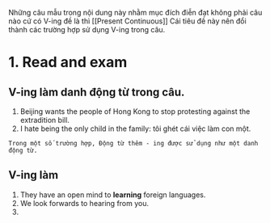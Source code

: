Những câu mẫu trong nội dung này nhằm mục đích điễn đạt không phải câu nào cứ có V-ing đề là thì [[Present Continuous]] 
Cái tiêu đề này nên đổi thành các trường hợp sử dụng V-ing trong câu.

# 1. Read and exam

## V-ing làm danh động từ trong câu.

1. Beijing wants the people of Hong Kong to stop protesting against the extradition bill.
2. I hate being the only child in the family: tôi ghét cái việc làm con một.
```ad-important
Trong một số trường hợp, Động từ thêm - ing được sử dụng như một danh động từ.
```




## V-ing làm

1. They have an open mind to **learning** foreign languages.
2. We look forwards to hearing from you.
3. 

